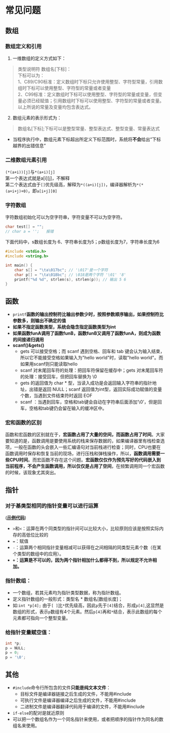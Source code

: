 # 常见问题

## 数组

### **数组定义和引用**
1. 一维数组的定义方式如下：
> 类型说明符 数组名[下标]：<br/>
> 下标可以为：<br/>
> 1、C89/C90标准：定义数组时下标只允许使用整型、字符型常量，引用数组时下标可以使用整型、字符型的常量或者变量<br/>
> 2、C99标准：定义数组时下标可以使用整型、字符型的常量或变量，但变量必须已经赋值；引用数组时下标可以使用整型、字符型的常量或者变量。以上所说的常量及变量均包含表达式。


2. 数组元素的表示形式为：
> 数组名[下标];下标可以是整型常量、整型表达式、整型变量、常量表达式

+ 当程序执行中，数组元素下标超出所定义下标范围时，系统将**不会**给出“下标越界的出错信息”

### 二维数组元素引用
`(*(a+i))[j]`与`*(a+i)[j]`<br/>
第一个表达式就是a[i][j]，不解释<br/>
第二个表达式由于`[]`优先级高，解释为`*((a+i)[j])`，编译器解析为`*(*(a+i+j)+0)`，即`a[i+j][0]`

### 字符数组
字符数组初始化可以为空字符串，字符变量不可以为空字符。
```c
char test[] = "";
// char a = '';   报错
```

下面代码中，s数组长度为 6、字符串长度为5；p数组长度为7，字符串长度为6
```c
#include <stdio.h>
#include <string.h>

int main() {
    char s[] = "\ta\017bc"; // '\017'是一个字符
    char p[] = "\ta\018bc"; // \018是两个字符 '\01' '8'
    printf("%d %d", strlen(s), strlen(p)); // 输出 5 6
}
```
## 函数
+ `printf`**函数的输出控制符比输出参数少时，按照参数顺序输出，如果控制符比参数多，则输出不确定的值**
+ **如果不指定函数类型，系统会隐含指定函数类型为int**
+ **如果函数funA调用了函数funB，函数funB又调用了函数funA，则成为函数的间接递归调用**
+ **scanf()&gets()**
    + gets 可以接受空格；而 scanf 遇到空格、回车和 tab 键会认为输入结束，所以它不能接受空格如果输入为"hello world"时，读取"hello world"。而如果用scanf则只能读取hello
    + scanf 对末尾回车符的处理：把回车符保留在缓存中；gets 对末尾回车符的处理：接受回车，但把回车替换为 \0
    + gets 的返回值为 char * 型，当读入成功是会返回输入字符串的指针地址，出错是返回 NULL；scanf 返回值为int型，返回实际成功赋值的变量个数，当遇到文件结束符时返回 EOF
    + scanf ：当遇到回车，空格和tab键会自动在字符串后面添加’\0’，但是回车，空格和tab键仍会留在输入的缓冲区中。
### 宏和函数的区别
函数和宏函数的区别就在于，**宏函数占用了大量的空间，而函数占用了时间**。大家要知道的是，函数调用是要使用系统的栈来保存数据的，如果编译器里有栈检查选项，一般在函数的头会嵌入一些汇编语句对当前栈进行检查；同时，CPU也要在函数调用时保存和恢复当前的现场，进行压栈和弹栈操作，所以，**函数调用需要一 些CPU时间**。而宏函数不存在这个问题。**宏函数仅仅作为预先写好的代码嵌入到当前程序，不会产生函数调用，所以仅仅是占用了空间**，在频繁调用同一个宏函数的时候，该现象尤其突出。

## 指针
### 对于基类型相同的指针变量可以进行运算
([**示例代码**](/c/case/#指针运算))
+ `>`和`<`：运算在两个同类型的指针间可以比较大小，比较原则应该是按照实际内存的高低位比较的
+ `=`：赋值
+ `-`：运算两个相同指针变量相减可以获得在之间相隔的同类型元素个数（在某个类型的数组中的应用）。
+ **`+`：运算是不可以的，因为两个指针相加什么都得不到，所以规定不允许相加。** 

### **指针数组**：
+ 一个数组，若其元素均为指针类型数据，称为指针数组。
+ 定义指针数组的一般形式：类型名 * 数组名[数组长度]；
+ 如:`int *p[4];`  由于`[ ]`比`*`优先级高，因此`p`先于`[4]`结合，形成`p[4]`,这显然是数组的形式，表示`p`数组有4个元素。然后`p[4]`再和`*`结合，表示此数组的每个元素都可指向一个整型变量。

### 给指针变量赋空值：
```c
int *p;
p = NULL;
p = 0;
p = '\0';
``` 

## 其他

+ `#include`命令行所包含的文件**只能是纯文本文件**：
    + 目标文件是编译器链接之后生成的文件，不能用#include
    + 可执行文件是编译器编译之后生成的文件，不能用#include
    + 二进制文件是编译器翻译代码用于编译的文件，不能用#include
+ `if-else`的配对是就近原则   
+ 可以把一个数组名作为一个同名指针来使用，或者把顺序的指针作为同名的数组名来使用。

